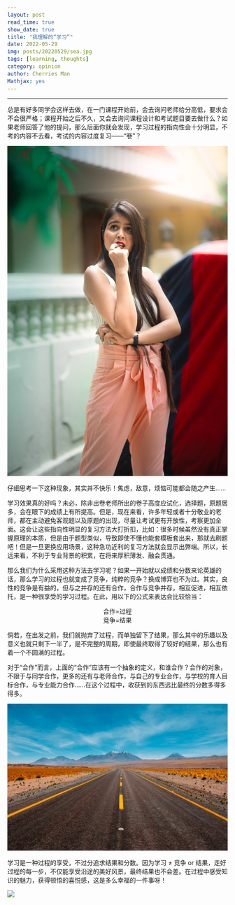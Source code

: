 ```yaml
---
layout: post
read_time: true
show_date: true
title: "我理解的“学习”"
date: 2022-05-29
img: posts/20220529/sea.jpg
tags: [learning, thoughts]
category: opinion
author: Cherries Man
Mathjax: yes
---
```


****

总是有好多同学会这样去做，在一门课程开始前，会去询问老师给分高低，要求会不会很严格；课程开始之后不久，又会去询问课程设计和考试题目要去做什么？如果老师回答了他的提问，那么后面你就会发现，学习过程的指向性会十分明显，不考的内容不去看，考试的内容过度复习——“卷”？

![](../assets/img/posts/20220529/worried.jpg)

仔细思考一下这种现象，其实并不快乐！焦虑，敌意，烦恼可能都会随之产生……

学习效果真的好吗？未必，除非出卷老师所出的卷子高度应试化，选择题，原题居多，会在眼下的成绩上有所提高。但是，现在来看，许多年轻或者十分敬业的老师，都在主动避免客观题以及原题的出现，尽量让考试更有开放性，考察更加全面。这会让这些指向性明显的复习方法大打折扣，比如：很多时候虽然没有真正掌握原理的本质，但是由于题型类似，导致即使不懂也能套模板套出来，那就去刷题吧！但是一旦更换应用场景，这种急功近利的复习方法就会显示出弊端。所以，长远来看，不利于专业背景的积累，在将来厚积薄发、融会贯通。

那么我们为什么采用这种方法去学习呢？如果一开始就以成绩和分数来论英雄的话，那么学习的过程也就变成了竞争，纯粹的竞争？换成博弈也不为过。其实，良性的竞争是有益的，但与之并存的还有合作，合作与竞争并存，相互促进，相互依托，是一种很享受的学习过程。在此，用以下的公式来表达会比较恰当：

<center>
    合作=过程
</center>

<center>
    竞争=结果
</center>

倘若，在出发之前，我们就抛弃了过程，而单独留下了结果，那么其中的乐趣以及意义也就只剩下一半了，是不完整的周期，即使最终取得了较好的结果，那么也有着一个不圆满的过程。

对于“合作”而言，上面的“合作”应该有一个抽象的定义，和谁合作？合作的对象，不限于与同学合作，更多的还有与老师合作，与自己的专业合作，与学校的育人目标合作，与专业能力合作……在这个过程中，收获到的东西远比最终的分数多得多得多。

![](../assets/img/posts/20220529/scene.jpg)

学习是一种过程的享受，不过分追求结果和分数。因为学习 ≠ 竞争 or 结果，走好过程的每一步，不仅能享受沿途的美好风景，最终结果也不会差。在过程中感受知识的魅力，获得顿悟的喜悦感，这是多么幸福的一件事呀！

![](../assets/img/posts/20220529/happy.jpg)

